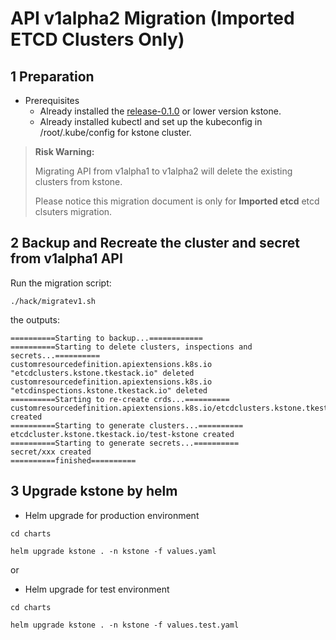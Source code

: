 # API v1alpha2 Migration (Imported ETCD Clusters Only)

## 1 Preparation

- Prerequisites
    - Already installed the [release-0.1.0](https://github.com/tkestack/kstone/releases/tag/v0.1.0-alpha.2) or lower version kstone.
    - Already installed kubectl and set up the kubeconfig in /root/.kube/config for kstone cluster.
    
> **Risk Warning:**
> 
> Migrating API from v1alpha1 to v1alpha2 will delete the existing clusters from kstone.
> 
> Please notice this migration document is only for **Imported etcd** etcd clsuters migration.

## 2 Backup and Recreate the cluster and secret from v1alpha1 API

Run the migration script:

```shell
./hack/migratev1.sh
```

the outputs:

```shell
==========Starting to backup...============
==========Starting to delete clusters, inspections and secrets...==========
customresourcedefinition.apiextensions.k8s.io "etcdclusters.kstone.tkestack.io" deleted
customresourcedefinition.apiextensions.k8s.io "etcdinspections.kstone.tkestack.io" deleted
==========Starting to re-create crds...==========
customresourcedefinition.apiextensions.k8s.io/etcdclusters.kstone.tkestack.io created
==========Starting to generate clusters...==========
etcdcluster.kstone.tkestack.io/test-kstone created
==========Starting to generate secrets...==========
secret/xxx created
==========finished==========
```

## 3 Upgrade kstone by helm

- Helm upgrade for production environment

``` shell
cd charts

helm upgrade kstone . -n kstone -f values.yaml
```

or

- Helm upgrade for test environment

``` shell
cd charts

helm upgrade kstone . -n kstone -f values.test.yaml
```